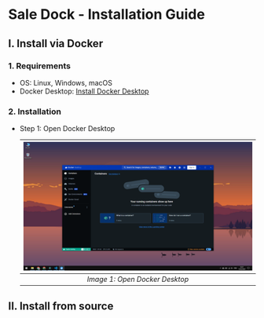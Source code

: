 # Sale Dock - Installation Guide

## I. Install via Docker

### 1. Requirements

- OS: Linux, Windows, macOS
- Docker Desktop: [Install Docker Desktop](https://www.docker.com/products/docker-desktop)

### 2. Installation

- Step 1: Open Docker Desktop

  | ![Docker Desktop](../imgs/1.png) |
  | :------------------------------: |
  |  _Image 1: Open Docker Desktop_  |

## II. Install from source

